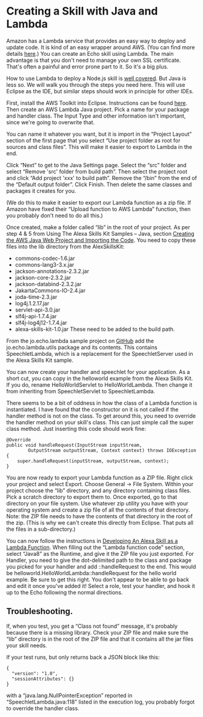 Creating a Skill with Java and Lambda
=====================================

Amazon has a Lambda service that provides an easy way to deploy and update code. It is kind of an easy wrapper around AWS. (You can find more details [here](http://aws.amazon.com/lambda/).) You can create an Echo skill using Lambda. The main advantage is that you don't need to manage your own SSL certificate. That's often a painful and error prone part to it. So it's a big plus. 

How to use Lambda to deploy a Node.js skill is [well covered](https://developer.amazon.com/public/solutions/alexa/alexa-skills-kit/docs/developing-an-alexa-skill-as-a-lambda-function). But Java is less so. We will walk you through the steps you need here. This will use Eclipse as the IDE, but similar steps should work in principle for other IDEs.

First, install the AWS Toolkit into Eclipse. Instructions can be found [here](http://docs.aws.amazon.com/AWSToolkitEclipse/latest/GettingStartedGuide/Welcome.html).
Then create an AWS Lambda Java project. Pick a name for your package and handler class. The Input Type and other information isn't important, since we're going to overwrite that.

You can name it whatever you want, but it is import in the “Project Layout” section of the first page that you select “Use project folder as root for sources and class files”. This will make it easier to export to Lambda in the end.

Click “Next” to get to the Java Settings page. Select the “src” folder and select “Remove 'src' folder from build path”. Then select the project root and click “Add project 'xxx' to build path”. Remove the “/bin” from the end of the “Default output folder”. Click Finish. Then delete the same classes and packages it creates for you.

(We do this to make it easier to export our Lambda function as a zip file. If Amazon have fixed their “Upload function to AWS Lambda” function, then you probably don't need to do all this.)

Once created, make a folder called “lib” in the root of your project. As per step 4 & 5 from Using The Alexa Skills Kit Samples – Java, section [Creating the AWS Java Web Project and Importing the Code](https://developer.amazon.com/public/solutions/alexa/alexa-skills-kit/docs/using-the-alexa-skills-kit-samples-java#creating-the-aws-java-web-project-and-importing-the-code). You need to copy these files into the lib directory from the AlexSkillsKit:
* commons-codec-1.6.jar
* commons-lang3-3.x.jar
* jackson-annotations-2.3.2.jar
* jackson-core-2.3.2.jar
* jackson-databind-2.3.2.jar
* JakartaCommons-IO-2.4.jar
* joda-time-2.3.jar
* log4j.1.2.17.jar
* servlet-api-3.0.jar
* slf4j-api-1.7.4.jar
* slf4j-log4j12-1.7.4.jar
* alexa-skills-kit-1.0.jar 
These need to be added to the build path.

From the jo.echo.lambda sample project on [GitHub](https://github.com/jjaquinta/EchoProofOfConcepts) add the jo.echo.lambda.utils package and its contents. This contains SpeechletLambda, which is a replacement for the SpeechletServer used in the Alexa Skills Kit sample.

You can now create your handler and speechlet for your application. As a short cut, you can copy in the helloworld example from the Alexa Skills Kit. If you do, rename HelloWorldServlet to HelloWorldLambda. Then change it from inheriting from SpeechletServlet to SpeechletLambda.

There seems to be a bit of oddness in how the class of a Lambda function is instantiated. I have found that the constructor on it is not called if the handler method is not on the class. To get around this, you need to override the handler method on your skill's class. This can just simple call the super class method. Just inserting this code should work fine:

    @Override
    public void handleRequest(InputStream inputStream,
            OutputStream outputStream, Context context) throws IOException
    {
        super.handleRequest(inputStream, outputStream, context);
    }

You are now ready to export your Lambda function as a ZIP file. Right click your project and select Export. Choose General → File System. Within your project choose the “lib” directory, and any directory containing class files. Pick a scratch directory to export them to. Once exported, go to that directory on your file system. Use whatever zip utility you have with your operating system and create a zip file of all the contents of that directory. Note: the ZIP file needs to have the contents of that directory in the root of the zip. (This is why we can't create this directly from Eclipse. That puts all the files in a sub-directory.)

You can now follow the instructions in [Developing An Alexa Skill as a Lambda Function](https://developer.amazon.com/public/solutions/alexa/alexa-skills-kit/docs/developing-an-alexa-skill-as-a-lambda-function). When filling out the “Lambda function code” section, select “Java8” as the Runtime, and give it the ZIP file you just exported. For Handler, you need to give the dot-delimited path to the class and package you picked for your handler and add ::handleRequest to the end. This would be helloworld.HelloWorldLambda::handleRequest for the hello world example. Be sure to get this right. You don't appear to be able to go back and edit it once you've added it! Select a role, test your handler, and hook it up to the Echo following the normal directions.

Troubleshooting.
----------------
If, when you test, you get a “Class not found” message, it's probably because there is a missing library. Check your ZIP file and make sure the “lib” directory is in the root of the ZIP file and that it contains all the jar files your skill needs.

If your test runs, but only returns back a JSON block like this:

    {
      "version": "1.0",
      "sessionAttributes": {}
    }

with a “java.lang.NullPointerException” reported in “SpeechletLambda.java:118” listed in the execution log, you probably forgot to override the handler class.